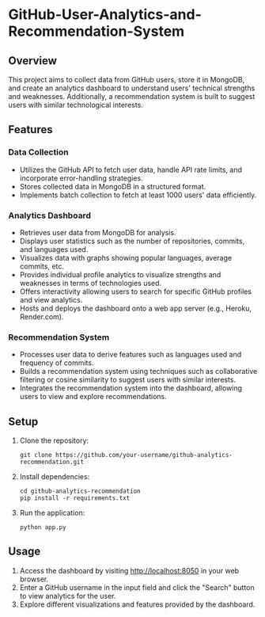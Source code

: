 # GitHub-User-Analytics-and-Recommendation-System

## Overview

This project aims to collect data from GitHub users, store it in MongoDB, and create an analytics dashboard to understand users' technical strengths and weaknesses. Additionally, a recommendation system is built to suggest users with similar technological interests.

## Features

### Data Collection

- Utilizes the GitHub API to fetch user data, handle API rate limits, and incorporate error-handling strategies.
- Stores collected data in MongoDB in a structured format.
- Implements batch collection to fetch at least 1000 users' data efficiently.

### Analytics Dashboard

- Retrieves user data from MongoDB for analysis.
- Displays user statistics such as the number of repositories, commits, and languages used.
- Visualizes data with graphs showing popular languages, average commits, etc.
- Provides individual profile analytics to visualize strengths and weaknesses in terms of technologies used.
- Offers interactivity allowing users to search for specific GitHub profiles and view analytics.
- Hosts and deploys the dashboard onto a web app server (e.g., Heroku, Render.com).

### Recommendation System

- Processes user data to derive features such as languages used and frequency of commits.
- Builds a recommendation system using techniques such as collaborative filtering or cosine similarity to suggest users with similar interests.
- Integrates the recommendation system into the dashboard, allowing users to view and explore recommendations.

## Setup

1. Clone the repository:

    ```
    git clone https://github.com/your-username/github-analytics-recommendation.git
    ```

2. Install dependencies:

    ```
    cd github-analytics-recommendation
    pip install -r requirements.txt
    ```

3. Run the application:

    ```
    python app.py
    ```

## Usage

1. Access the dashboard by visiting [http://localhost:8050](http://localhost:8050) in your web browser.
2. Enter a GitHub username in the input field and click the "Search" button to view analytics for the user.
3. Explore different visualizations and features provided by the dashboard.
